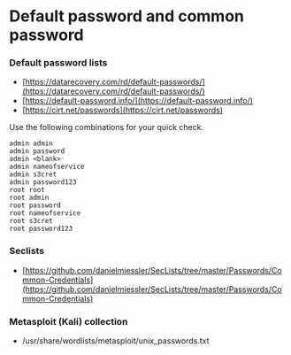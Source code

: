 # Default password and common password

### Default password lists

* [https://datarecovery.com/rd/default-passwords/](https://datarecovery.com/rd/default-passwords/)
* [https://default-password.info/](https://default-password.info/)
* [https://cirt.net/passwords](https://cirt.net/passwords)

Use the following combinations for your quick check.

```
admin admin
admin password
admin <blank>
admin nameofservice
admin s3cret
admin password123
root root
root admin
root password
root nameofservice
root s3cret
root password123
```

### Seclists

* [https://github.com/danielmiessler/SecLists/tree/master/Passwords/Common-Credentials](https://github.com/danielmiessler/SecLists/tree/master/Passwords/Common-Credentials)

### Metasploit (Kali) collection

* /usr/share/wordlists/metasploit/unix\_passwords.txt&#x20;
